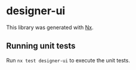 # designer-ui

This library was generated with [Nx](https://nx.dev).

## Running unit tests

Run `nx test designer-ui` to execute the unit tests.
